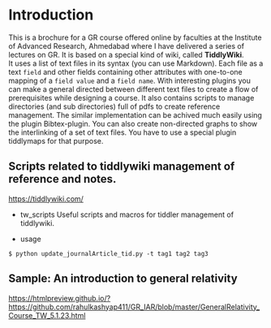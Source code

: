 # Introduction

This is a brochure for a GR course offered online by faculties at the Institute of Advanced Research, Ahmedabad where I have delivered a series of lectures on GR.
It is based on a special kind of wiki, called **TiddlyWiki**.  
It uses a list of text files in its syntax (you can use Markdown). Each file as a text `field` and other fields containing other attributes with one-to-one mapping of a `field value` and a `field name`. With interesting plugins you can make a general directed between different text files to create a flow of prerequisites while designing a course. 
It also contains scripts to manage directories (and sub directories) full of pdfs to create reference management. The similar implementation can be achived much easily using the plugin Bibtex-plugin. 
You can also create non-directed graphs to show the interlinking of a set of text files. You have to use a special plugin tiddlymaps for that purpose. 

## Scripts related to tiddlywiki management of reference and notes. 

https://tiddlywiki.com/
 
* tw_scripts
Useful scripts and macros for tiddler management of tiddlywiki. 

* usage
~~~
$ python update_journalArticle_tid.py -t tag1 tag2 tag3
~~~

## Sample: An introduction to general relativity 

https://htmlpreview.github.io/?https://github.com/rahulkashyap411/GR_IAR/blob/master/GeneralRelativity_Course_TW_5.1.23.html



